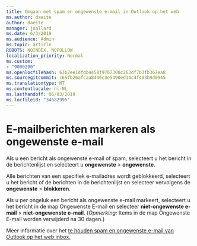```yaml
---
title: Omgaan met spam en ongewenste e-mail in Outlook op het web
ms.author: daeite
author: daeite
manager: joallard
ms.date: 6/3/2019
ms.audience: Admin
ms.topic: article
ROBOTS: NOINDEX, NOFOLLOW
localization_priority: Normal
ms.custom:
- "9000290"
ms.openlocfilehash: 63b2ee1dfdb4458f9767300c263df7b3fb367ea8
ms.sourcegitcommit: c65fb26afcaa8446c3e5490ed14c4f403b9d0945
ms.translationtype: MT
ms.contentlocale: nl-NL
ms.lasthandoff: 06/03/2019
ms.locfileid: "34682995"
---
```

# <a name="mark-email-messages-as-junk"></a>E-mailberichten markeren als ongewenste e-mail

Als u een bericht als ongewenste e-mail of spam, selecteert u het bericht in de berichtenlijst en selecteert u **ongewenste** > **ongewenste**.

Alle berichten van een specifiek e-mailadres wordt geblokkeerd, selecteert u het bericht of de berichten in de berichtenlijst en selecteer vervolgens de **ongewenste** > **blokkeren**.

Als u per ongeluk een bericht als ongewenste e-mail markeert, selecteert u het bericht in de map Ongewenste E-mail en selecteer **niet-ongewenste e-mail** > **niet-ongewenste e-mail**. (*Opmerking:* Items in de map Ongewenste E-mail worden verwijderd na 30 dagen.)

Meer informatie over het [te houden spam en ongewenste e-mail van Outlook op het web inbox.](https://support.office.com/article/db786e79-54e2-40cc-904f-d89d57b7f41d)